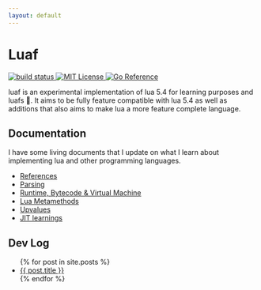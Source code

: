 ```yaml
---
layout: default
---
```


# Luaf

<p>
  <a href="https://github.com/tanema/luaf/actions">
    <img src="https://github.com/tanema/luaf/actions/workflows/go.yml/badge.svg?sanitize=true" alt="build status" />
  </a>
  <a href="https://opensource.org/licenses/MIT">
    <img src="https://img.shields.io/badge/License-MIT-blue.svg" alt="MIT License" />
  </a>
  <a href="https://pkg.go.dev/github.com/tanema/luaf">
    <img src="https://pkg.go.dev/badge/github.com/tanema/luaf.svg" alt="Go Reference">
  </a>
</p>

luaf is an experimental implementation of lua 5.4 for learning purposes and luafs 🤠.
It aims to be fully feature compatible with lua 5.4 as well as additions that also
aims to make lua a more feature complete language.

## Documentation
I have some living documents that I update on what I learn about implementing lua
and other programming languages.

- [References](/references.md)
- [Parsing](/parser.md)
- [Runtime, Bytecode & Virtual Machine](/virtualmachine.md)
- [Lua Metamethods](/metamethods.md)
- [Upvalues](/upvalues.md)
- [JIT learnings](/jit.md)

## Dev Log

<ul>
  {% for post in site.posts %}
    <li>
      <a href="{{ post.url }}">{{ post.title }}</a>
    </li>
  {% endfor %}
</ul>
